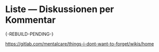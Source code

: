 # Liste — Diskussionen per Kommentar

{-REBUILD-PENDING-}

https://gitlab.com/mentalcare/things-i-dont-want-to-forget/wikis/home